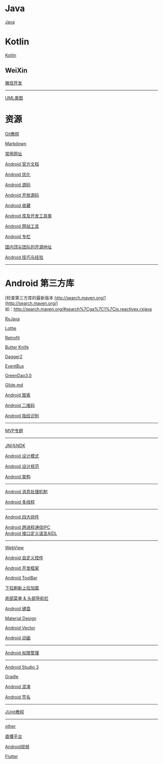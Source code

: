 Java
===

[Java](https://github.com/hncgc/Android/tree/master/java)  

Kotlin
===

[Kotlin](https://github.com/hncgc/Android/blob/master/Kotlin/Kotlin.md)  

WeiXin
---

[微信开发](https://github.com/hncgc/Android/blob/master/weixin/WeChatDevelopment.md)  

-----

[UML类图](https://github.com/hncgc/Android/blob/master/UML%E7%B1%BB%E5%9B%BE.md)  

资源
===

[Git教程](https://github.com/hncgc/Android/blob/master/Git%E6%95%99%E7%A8%8B.md)  

[Markdown](https://github.com/hncgc/Android/blob/master/android/Markdown.md)  

[常用网址](https://github.com/hncgc/Android/blob/master/android/%E5%B8%B8%E7%94%A8%E7%BD%91%E5%9D%80.md)  

[Android 官方文档](https://github.com/hncgc/Android/blob/master/android/Android%E5%AE%98%E6%96%B9%E6%96%87%E6%A1%A3.md)  

[Android 优化](https://github.com/hncgc/Android/blob/master/android/Android%E4%BC%98%E5%8C%96.md)  

[Android 源码](https://github.com/hncgc/Android/blob/master/android/Android%E6%BA%90%E7%A0%81.md)  

[Android 开放源码](https://github.com/hncgc/Android/blob/master/android/Android%E5%BC%80%E6%94%BE%E6%BA%90%E7%A0%81.md)  

[Android 收藏](https://github.com/hncgc/Android/blob/master/android/Android%E6%94%B6%E8%97%8F.md)  

[Android 库及开发工具类](https://github.com/hncgc/Android/blob/master/android/Android%E5%BA%93%E5%8F%8A%E5%BC%80%E5%8F%91%E5%B7%A5%E5%85%B7%E7%B1%BB.md)  

[Android 网站工具](https://github.com/hncgc/Android/blob/master/android/Android%E7%BD%91%E7%AB%99%E5%B7%A5%E5%85%B7.md)  

[Android 专栏](https://github.com/hncgc/Android/blob/master/android/Android%E4%B8%93%E6%A0%8F.md)  

[国内顶尖团队的开源地址](
https://github.com/hncgc/Android/blob/master/android/%E5%9B%BD%E5%86%85%E9%A1%B6%E5%B0%96%E5%9B%A2%E9%98%9F%E7%9A%84%E5%BC%80%E6%BA%90%E5%9C%B0%E5%9D%80.md)  

[Android 技巧与经验](https://github.com/hncgc/Android/blob/master/android/Android%E6%8A%80%E5%B7%A7%E4%B8%8E%E7%BB%8F%E9%AA%8C.md)  


---

Android 第三方库
===

[检查第三方库的最新版本 http://search.maven.org/](http://search.maven.org/)  
如：http://search.maven.org/#search%7Cga%7C1%7Cio.reactivex.rxjava  

[RxJava](https://github.com/hncgc/Android/blob/master/android/Rxjava.md)  

[Lottie](https://github.com/hncgc/Android/blob/master/android/Lottie.md)  

[Retrofit](https://github.com/hncgc/Android/blob/master/android/Retrofit.md)  

[Butter Knife](https://github.com/hncgc/Android/blob/master/android/ButterKnife.md)  

[Dagger2](https://github.com/hncgc/Android/blob/master/android/Dagger2.md)  

[EventBus](https://github.com/hncgc/Android/blob/master/android/EventBus.md)  

[GreenDao3.0](https://github.com/hncgc/Android/blob/master/android/GreenDao3.0.md)  

[Glide.md](https://github.com/hncgc/Android/blob/master/android/Glide.md)  

[Android 图表](https://github.com/hncgc/Android/blob/master/android/Android%E5%9B%BE%E8%A1%A8.md)  

[Android 二维码](https://github.com/hncgc/Android/blob/master/android/Android%E4%BA%8C%E7%BB%B4%E7%A0%81.md)  

[Android 指纹识别](https://github.com/hncgc/Android/blob/master/android/Android%E6%8C%87%E7%BA%B9%E8%AF%86%E5%88%AB.md)  


---

[MVP专题](https://github.com/hncgc/Android/blob/master/android/MVP%E4%B8%93%E9%A2%98.md)  

---

[JNI与NDK](https://github.com/hncgc/Android/blob/master/android/JNI%E4%B8%8ENDK.md)  

[Android 设计模式](https://github.com/hncgc/Android/blob/master/android/Android%E8%AE%BE%E8%AE%A1%E6%A8%A1%E5%BC%8F.md)  

[Android 设计规范](https://github.com/hncgc/Android/blob/master/android/Android%E8%AE%BE%E8%AE%A1%E8%A7%84%E8%8C%83.md)  

[Android 架构](https://github.com/hncgc/Android/blob/master/android/Android%E6%9E%B6%E6%9E%84.md)  

-----

[Android 消息处理机制](https://github.com/hncgc/Android/blob/master/android/Android%E6%B6%88%E6%81%AF%E5%A4%84%E7%90%86%E6%9C%BA%E5%88%B6.md)  

[Android 多线程](https://github.com/hncgc/Android/blob/master/android/Android%E5%A4%9A%E7%BA%BF%E7%A8%8B.md)  

---

[Android 四大组件](https://github.com/hncgc/Android/blob/master/android/Android%E5%9B%9B%E5%A4%A7%E7%BB%84%E4%BB%B6.md)  

[Android 跨进程通信IPC](https://github.com/hncgc/Android/blob/master/android/Android%E8%B7%A8%E8%BF%9B%E7%A8%8B%E9%80%9A%E4%BF%A1IPC.md)  
[Android 接口定义语言AIDL](https://github.com/hncgc/Android/blob/master/android/Android%E6%8E%A5%E5%8F%A3%E5%AE%9A%E4%B9%89%E8%AF%AD%E8%A8%80AIDL.md)  

----

[WebView](https://github.com/hncgc/Android/blob/master/android/WebView.md)  

[Android 自定义控件](https://github.com/hncgc/Android/blob/master/android/Android%E8%87%AA%E5%AE%9A%E4%B9%89%E6%8E%A7%E4%BB%B6.md)  

[Android 开发框架](https://github.com/hncgc/Android/blob/master/android/Android%E5%BC%80%E5%8F%91%E6%A1%86%E6%9E%B6.md)  


[Android ToolBar](https://github.com/hncgc/Android/blob/master/android/AndroidToolBar.md)  

[下拉刷新上拉加载](https://github.com/hncgc/Android/blob/master/android/%E4%B8%8B%E6%8B%89%E5%88%B7%E6%96%B0%E4%B8%8A%E6%8B%89%E5%8A%A0%E8%BD%BD.md)  

[底部菜单 & 头部导航栏](https://github.com/hncgc/Android/blob/master/android/%E5%BA%95%E9%83%A8%E8%8F%9C%E5%8D%95%26%E5%A4%B4%E9%83%A8%E5%AF%BC%E8%88%AA%E6%A0%8F.md)  


[Android 键盘](https://github.com/hncgc/Android/blob/master/android/Android%E9%94%AE%E7%9B%98.md)  


[Material Design](https://github.com/hncgc/Android/blob/master/android/MaterialDesign.md)  


[Android Vector](https://github.com/hncgc/Android/blob/master/android/AndroidVector.md)  

[Android 动画](https://github.com/hncgc/Android/blob/master/android/Android%E5%8A%A8%E7%94%BB.md)  

----

[Android 权限管理](https://github.com/hncgc/Android/blob/master/android/Android%E6%9D%83%E9%99%90%E7%AE%A1%E7%90%86.md) 

----

[Android Studio 3](https://github.com/hncgc/Android/blob/master/android/AndroidStudio3.md)  

[Gradle](https://github.com/hncgc/Android/blob/master/android/Gradle.md)  

[Android 混淆](https://github.com/hncgc/Android/blob/master/android/Android%E6%B7%B7%E6%B7%86.md)  

[Android 签名](https://github.com/hncgc/Android/blob/master/android/Android%E7%AD%BE%E5%90%8D.md)  

----

[JUnit教程](https://github.com/hncgc/Android/blob/master/android/JUnit%E6%95%99%E7%A8%8B.md)  

---

[other](https://github.com/hncgc/Android/blob/master/android/other.md)  

[直播平台](https://github.com/hncgc/Android/blob/master/%E7%9B%B4%E6%92%AD%E5%B9%B3%E5%8F%B0.md)  

[Android视频](https://github.com/hncgc/Android/tree/master/Video)  

[Flutter](https://github.com/hncgc/Android/blob/master/Flutter.md)  



